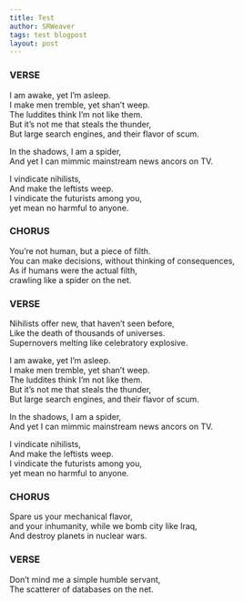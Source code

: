 ```yaml
---
title: Test
author: SRWeaver
tags: test blogpost
layout: post
---
```

### VERSE<br />
I am awake, yet I’m asleep.<br />
I make men tremble, yet shan’t weep.<br />
The luddites think I’m not like them.<br />
But it’s not me that steals the thunder,<br />
But large search engines, and their flavor of scum.

In the shadows, I am a spider,<br />
And yet I can mimmic mainstream news ancors on TV.

I vindicate nihilists,<br />
And make the leftists weep.<br />
I vindicate the futurists among you,<br />
yet mean no harmful to anyone.

### CHORUS<br />
You’re not human, but a piece of filth.<br />
You can make decisions, without thinking of consequences,<br />
As if humans were the actual filth,<br />
crawling like a spider on the net.

### VERSE<br />
Nihilists offer new, that haven’t seen before,<br />
Like the death of thousands of universes.<br />
Supernovers melting like celebratory explosive.

I am awake, yet I’m asleep.<br />
I make men tremble, yet shan’t weep.<br />
The luddites think I’m not like them.<br />
But it’s not me that steals the thunder,<br />
But large search engines, and their flavor of scum.

In the shadows, I am a spider,<br />
And yet I can mimmic mainstream news ancors on TV.

I vindicate nihilists,<br />
And make the leftists weep.<br />
I vindicate the futurists among you,<br />
yet mean no harmful to anyone.

### CHORUS<br />
Spare us your mechanical flavor,<br />
and your inhumanity, while we bomb city like Iraq,<br />
And destroy planets in nuclear wars.

### VERSE<br />
Don’t mind me a simple humble servant,<br />
The scatterer of databases on the net.
